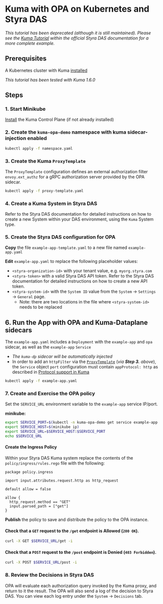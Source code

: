 # Kuma with OPA on Kubernetes and Styra DAS

_This tutorial has been deprecated (although it is still maintained).  Please see the [Kuma Tutorial](https://docs.styra.com/v1/docs/tutorials/kuma/) within the official Styra DAS documentation for a more complete example._

## Prerequisites

A Kubernetes cluster with Kuma [installed](https://kuma.io/docs/1.6.x/installation/kubernetes/)

_This tutorial has been tested with Kuma 1.6.0_

## Steps

### 1. Start Minikube

[Install](https://kuma.io/docs/1.6.x/installation/kubernetes/) the Kuma Control Plane (if not already installed)

### 2. Create the `kuma-opa-demo` namespace with kuma sidecar-injection enabled

```sh
kubectl apply -f namespace.yaml
```

### 3. Create the Kuma `ProxyTemplate`

The `ProxyTemplate` configuration defines an external authorization filter `envoy.ext_authz` for a gRPC authorization server provided by the OPA sidecar.

```sh
kubectl apply -f proxy-template.yaml
```

### 4. Create a Kuma System in Styra DAS

Refer to the Styra DAS documentation for detailed instructions on how to create a new System within your DAS environment, using the `Kuma` System type.

### 5. Create the Styra DAS configuration for OPA

**Copy** the file `example-app-template.yaml` to a new file named `example-app.yaml`

**Edit** `example-app.yaml` to replace the following placeholder values:
* `<styra-organization-id>` with your tenant value, e.g. `myorg.styra.com`
* `<styra-token>` with a valid Styra DAS API token. Refer to the Styra DAS documentation for detailed instructions on how to create a new API token.
* `<styra-system-id>` with the `System ID` value from the `System` -> `Settings` -> `General` page.
    * Note: there are two locations in the file where `<styra-system-id>` needs to be replaced

## 6. Run the App with OPA and Kuma-Dataplane sidecars

The `example-app.yaml` includes a `Deployment` with the `example-app` and `opa` sidecar, as well as the `example-app` `Service`
* _The `kuma-dp` sidecar will be automatically injected_
* In order to add an `httpFilter` via the [`ProxyTemplate`](https://kuma.io/docs/1.6.x/policies/proxy-template/#http-filter) (_via **Step 3.** above_), the `Service` object `port` configuration must contain `appProtocol: http` as described in [Protocol support in Kuma](https://kuma.io/docs/1.6.x/policies/protocol-support-in-kuma/)

```sh
kubectl apply -f example-app.yaml
```

### 7. Create and Exercise the OPA policy

Set the `SERVICE_URL` environment variable to the `example-app` service IP/port.

**minikube:**
```sh
export SERVICE_PORT=$(kubectl -n kuma-opa-demo get service example-app -o jsonpath='{.spec.ports[?(@.port==8080)].nodePort}')
export SERVICE_HOST=$(minikube ip)
export SERVICE_URL=$SERVICE_HOST:$SERVICE_PORT
echo $SERVICE_URL
```

#### Create the Ingress Policy

Within your Styra DAS Kuma system replace the contents of the `policy/ingress/rules.rego` file with the following:
```rego
package policy.ingress

import input.attributes.request.http as http_request

default allow = false

allow {
  http_request.method == "GET"
  input.parsed_path = ["get"]
}
```

**Publish** the policy to save and distribute the policy to the OPA instance.

#### Check that a `GET` request to the `/get` endpoint is **Allowed** (`200 OK`).

```sh
curl -X GET $SERVICE_URL/get -i
```

#### Check that a `POST` request to the `/post` endpoint is **Denied** (`403 Forbidden`).

```sh
curl -X POST $SERVICE_URL/post -i
```

### 8. Review the Decisions in Styra DAS

OPA will evaluate each authorization query invoked by the Kuma proxy, and return to it the result. The OPA will also send a log of the decision to Styra DAS. You can view each log entry under the `System` -> `Decisions` tab.
